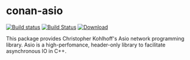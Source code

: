 conan-asio
==========

[![Build status](https://ci.appveyor.com/api/projects/status/mormwlpu8ocjnwwx?svg=true)](https://ci.appveyor.com/project/fmorgner/asio-conan) [![Build Status](https://travis-ci.org/fmorgner/asio-conan.svg?branch=master)](https://travis-ci.org/fmorgner/asio-conan) [ ![Download](https://api.bintray.com/packages/fmorgner/conan-fmorgner/Asio%3Afmorgner/images/download.svg) ](https://bintray.com/fmorgner/conan-fmorgner/Asio%3Afmorgner/_latestVersion)

This package provides Christopher Kohlhoff's Asio network programming library.
Asio is a high-perfomance, header-only library to facilitate asynchronous IO in
C++.
